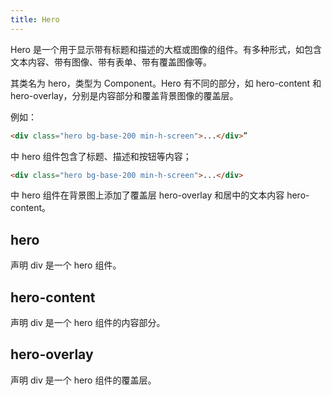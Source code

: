 ```yaml
---
title: Hero
---
```


Hero 是一个用于显示带有标题和描述的大框或图像的组件。有多种形式，如包含文本内容、带有图像、带有表单、带有覆盖图像等。

其类名为 hero，类型为 Component。Hero 有不同的部分，如 hero-content 和 hero-overlay，分别是内容部分和覆盖背景图像的覆盖层。

例如：
```html
<div class="hero bg-base-200 min-h-screen">...</div>”
```
中 hero 组件包含了标题、描述和按钮等内容；


```html
<div class="hero bg-base-200 min-h-screen">...</div>
```
 中 hero 组件在背景图上添加了覆盖层 hero-overlay 和居中的文本内容 hero-content。

 ## hero

 声明 div 是一个 hero 组件。

 ## hero-content

 声明 div 是一个 hero 组件的内容部分。

 ## hero-overlay

 声明 div 是一个 hero 组件的覆盖层。